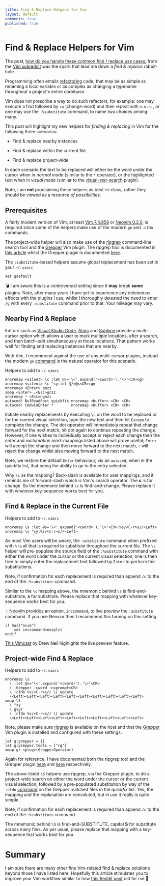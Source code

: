 ```yaml
---
title: Find & Replace Helpers for Vim
layout: default
comments: true
published: true
---
```


# Find & Replace Helpers for Vim

The post, [how do you handle these common find / replace use
cases](https://www.reddit.com/r/vim/comments/armt3o/how_do_you_handle_these_common_find_replace_use),
from the [Vim subreddit](https://www.reddit.com/r/vim) was the spark that lead
me down a _find & replace_ rabbit-hole.

Programming often entails
[refactoring](https://en.wikipedia.org/wiki/Code_refactoring) code, that may be
as simple as renaming a local variable or as complex as changing a typename
throughout a project's entire codebase.

Vim does not prescribe a way to do such refactors, for example: one may execute
a find followed by `cw` (change-word) and then repeat with `n.n.n.`, or one may
use the `:%substitute` command, to name two choices among many.

This post will highlight my new helpers for _finding & replacing_ in Vim for
the following three scenarios:

-   Find & replace nearby instances

-   Find & replace within the current file

-   Find & replace project-wide

In each scenario the text to be replaced will either be the word under the
cursor when in _normal mode_ (similar to the `*` operator), or the highlighted
text when in _visual mode_ (similar to the
[visual-star-search](https://github.com/nelstrom/vim-visual-star-search)
plugin).

Note, I am **not** proclaiming these helpers as best-in-class, rather they
should be viewed as a _resource of possibilities_.

## Prerequisites

A fairly modern version of Vim, at least [Vim
7.4.858](https://www.vim.org/download.php) or [Neovim
0.2.0](https://github.com/neovim/neovim/wiki/Installing-Neovim), is required
since some of the helpers make use of the modern `gn` and `:cfdo` commands.

The project-wide helper will also make use of the
[ripgrep](https://github.com/BurntSushi/ripgrep) command-line search tool and
the [Grepper](https://github.com/mhinz/vim-grepper) Vim plugin. The ripgrep tool
is documented in [this
article](https://bluz71.github.io/2018/06/07/ripgrep-fd-command-line-search-tools.html)
whilst the Grepper plugin is documented
[here](https://bluz71.github.io/2017/05/21/vim-plugins-i-like.html#vim-grepper).

The `:substitute`-based helpers assume global replacement has been set in your
`~/.vimrc`

```viml
set gdefault
```

:bomb: I am aware this is a controversial setting since it **may** break
**some** plugins. Note, after many years I have yet to experience any
deleterious effects with the plugins I use, whilst I thoroughly detested the
need to enter `/g` with every `:substitute` command prior to that. Your mileage
may vary.

## Nearby Find & Replace

Editors such as [Visual Studio Code](https://code.visualstudio.com),
[Atom](https://atom.io) and [Sublime](https://www.sublimetext.com) provide a
multi-cursor option which allows a user to mark multiple locations, after a
search, and then batch-edit simultaneously at those locations. That pattern
works well for finding and replacing instances that are nearby.

With Vim, I recommend against the use of any multi-cursor plugins, instead the
modern `gn`
[command](http://vimcasts.org/episodes/operating-on-search-matches-using-gn) is
the natural operator for this scenario.

Helpers to add to `~/.vimrc`

```viml
nnoremap <silent> \c :let @/='\<'.expand('<cword>').'\>'<CR>cgn
xnoremap <silent> \c "sy:let @/=@s<CR>cgn
nnoremap <Enter> gnzz
xmap <Enter> .<Esc>gnzz
xnoremap ! <Esc>ngnzz
autocmd! BufReadPost quickfix nnoremap <buffer> <CR> <CR>
autocmd! CmdwinEnter *        nnoremap <buffer> <CR> <CR>
```

Initiate nearby replacements by executing `\c` on the word to be replaced or for
the current visual selection, type the new text and then hit `Escape` to
complete the change. The dot operator will immediately repeat that change
forward for the next match, hit dot again to continue repeating the change.
However, if one wishes to individually accept or reject each change then the
*enter* and *exclamation mark* mappings listed above will prove useful; `Enter`
will accept the change and then move forward to the next match, `!` will reject
the change whilst also moving forward to the next match.

Note, we restore the default `Enter` behaviour, via an `autocmd`, when in the
quickfix list, that being the ability to go to the entry selected.

Why `\c` as the mapping? Back-slash is available for user mappings, and it
reminds me of forward-slash which is Vim's search operator. The **c** is for
change. So the mnemonic behind `\c` is find-and-change. Please replace it with
whatever key-sequence works best for you.

## Find & Replace in the Current File

Helpers to add to `~/.vimrc`

```viml
nnoremap \s :let @s='\<'.expand('<cword>').'\>'<CR>:%s/<C-r>s//<Left>
xnoremap \s "sy:%s/<C-r>s//<Left>
```

As most Vim users will be aware, the `:substitute` command when prefixed with
`%` is all that is required to substitute throughout the current file. The `\s`
helper will pre-populate the source field of the `:%substitute` command with
either the word under the cursor or the current visual selection, one is then
free to simply enter the replacement text followed by `Enter` to perform the
substitutions.

Note, if confirmation for each replacement is required than append `/c` to the
end of the `:%substitute` command.

Similar to the `\c` mapping above, the mnemonic behind `\s` is
find-and-substitute, **s** for substitute. Please replace that mapping with
whatever key-sequence works best for you.

:bulb: [Neovim](https://neovim.io) provides an option, `inccommand`, to live
preview the `:substitute` command. If you use Neovim then I recommend this
turning on this setting.

```viml
if has("nvim")
    set inccommand=nosplit
endif
```

[This Vimcast](http://vimcasts.org/episodes/neovim-eyecandy) by Drew Neil
highlights the live preview feature.

## Project-wide Find & Replace

Helpers to add to `~/.vimrc`

```viml
nnoremap \S
  \ :let @s='\<'.expand('<cword>').'\>'<CR>
  \ :Grepper -cword -noprompt<CR>
  \ :cfdo %s/<C-r>s// \| update
  \<Left><Left><Left><Left><Left><Left><Left><Left><Left><Left>
xmap \S
  \ "sy
  \ gvgr
  \ :cfdo %s/<C-r>s// \| update
  \<Left><Left><Left><Left><Left><Left><Left><Left><Left><Left>
```

Note, please make sure [ripgrep](https://github.com/BurntSushi/ripgrep) is
available on the host and that the
[Grepper](https://github.com/mhinz/vim-grepper) Vim plugin is installed and
configured with these settings.

```viml
let g:grepper = {}
let g:grepper.tools = ["rg"]
xmap gr <plug>(GrepperOperator)
```

Again for reference, I have documented both the ripgrep tool and the Grepper
plugin
[here](https://bluz71.github.io/2018/06/07/ripgrep-fd-command-line-search-tools.html)
and
[here](https://bluz71.github.io/2017/05/21/vim-plugins-i-like.html#vim-grepper)
respectively.

The above-listed `\S` helpers use ripgrep, via the Grepper plugin, to do a
project-wide search on either the word under the cursor or the current visual
selection, followed by a pre-populated substitution by way of the `:cfdo`
[command](https://bluz71.github.io/2017/05/15/vim-tips-tricks.html#cfdo) on the
Grepper matched files in the _quickfix_ list. Yes, the mapping and the
explanation are convoluted, but in use it really is quite simple.

Note, if confirmation for each replacement is required than append `/c` to the
end of the `:%substitute` command.

The mnemonic behind `\S` is find-and-SUBSTITUTE, capital **S** for substitute
across many files. As per usual, please replace that mapping with a key-sequence
that works best for you.

# Summary

I am sure there are many other fine Vim-related find & replace solutions beyond
those I have listed here. Hopefully this article stimulates you to improve your
Vim workflow similar to how [this Reddit
post](https://www.reddit.com/r/vim/comments/armt3o/how_do_you_handle_these_common_find_replace_use)
did for me :beer:

